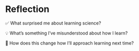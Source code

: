 # Reflection

✅ What surprised me about learning science?

💡 What’s something I’ve misunderstood about how I learn?

🧩 How does this change how I’ll approach learning next time?
